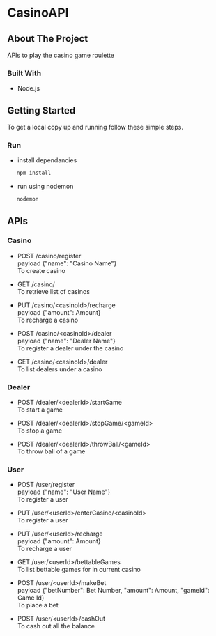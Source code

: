# CasinoAPI

<!-- ABOUT THE PROJECT -->
## About The Project

APIs to play the casino game roulette


### Built With

* Node.js

<!-- GETTING STARTED -->
## Getting Started

To get a local copy up and running follow these simple steps.


### Run

* install dependancies
```sh
   npm install
  ```

* run using nodemon
```sh
   nodemon
  ```
  
<!-- APIS -->
## APIs
### Casino
* POST /casino/register <br />
  payload {"name": "Casino Name"}  <br />
  To create casino

* GET /casino/ <br />
  To retrieve list of casinos

* PUT /casino/\<casinoId>/recharge <br />
  payload {"amount": Amount}  <br />
  To recharge a casino

* POST /casino/\<casinoId>/dealer <br />
  payload {"name": "Dealer Name"}  <br />
  To register a dealer under the casino
  
* GET /casino/\<casinoId>/dealer <br />
  To list dealers under a casino  <br />
 
### Dealer
* POST /dealer/\<dealerId>/startGame <br />
  To start a game <br />
  
* POST /dealer/\<dealerId>/stopGame/\<gameId> <br />
  To stop a game <br />
  
* POST /dealer/\<dealerId>/throwBall/\<gameId> <br />
  To throw ball of a game <br />
  
### User
* POST /user/register <br />
  payload {"name": "User Name"}  <br />
  To register a user <br />
  
* PUT /user/\<userId>/enterCasino/\<casinoId> <br />
  To register a user <br />
  
* PUT /user/\<userId>/recharge <br />
  payload {"amount": Amount}  <br />
  To recharge a user <br />
  
* GET /user/\<userId>/bettableGames <br />
  To list bettable games for in current casino <br />
  
* POST /user/\<userId>/makeBet <br />
  payload {"betNumber": Bet Number, "amount": Amount, "gameId": Game Id}  <br />
  To place a bet <br />
  
* POST /user/\<userId>/cashOut <br />
  To cash out all the balance <br />
